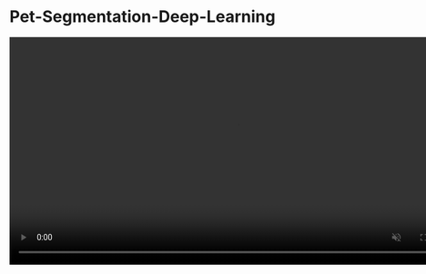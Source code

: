 ﻿# Pet-Segmentation-Deep-Learning

<p align="center">
  <video src="assets/prompt_ui.mov" width="800" autoplay loop muted playsinline></video>
</p>

